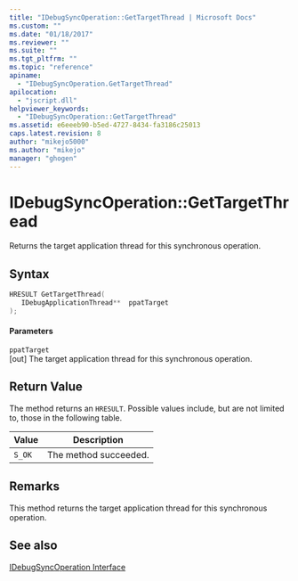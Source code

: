 ```yaml
---
title: "IDebugSyncOperation::GetTargetThread | Microsoft Docs"
ms.custom: ""
ms.date: "01/18/2017"
ms.reviewer: ""
ms.suite: ""
ms.tgt_pltfrm: ""
ms.topic: "reference"
apiname: 
  - "IDebugSyncOperation.GetTargetThread"
apilocation: 
  - "jscript.dll"
helpviewer_keywords: 
  - "IDebugSyncOperation::GetTargetThread"
ms.assetid: e6eeeb90-b5ed-4727-8434-fa3186c25013
caps.latest.revision: 8
author: "mikejo5000"
ms.author: "mikejo"
manager: "ghogen"
---
```

# IDebugSyncOperation::GetTargetThread
Returns the target application thread for this synchronous operation.  
  
## Syntax  
  
```cpp
HRESULT GetTargetThread(  
   IDebugApplicationThread**  ppatTarget  
);  
```  
  
#### Parameters  
 `ppatTarget`  
 [out] The target application thread for this synchronous operation.  
  
## Return Value  
 The method returns an `HRESULT`. Possible values include, but are not limited to, those in the following table.  
  
|Value|Description|  
|-----------|-----------------|  
|`S_OK`|The method succeeded.|  
  
## Remarks  
 This method returns the target application thread for this synchronous operation.  
  
## See also  
 [IDebugSyncOperation Interface](../../winscript/reference/idebugsyncoperation-interface.md)